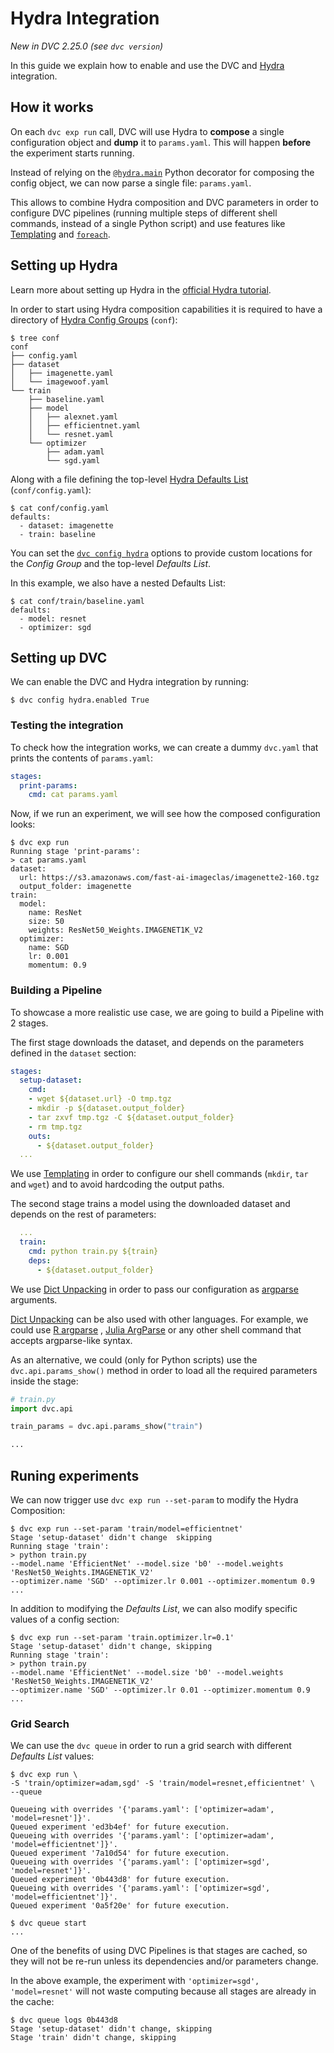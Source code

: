 # Hydra Integration

_New in DVC 2.25.0 (see `dvc version`)_

In this guide we explain how to enable and use the DVC and
[Hydra](https://hydra.cc/) integration.

## How it works

On each `dvc exp run` call, DVC will use Hydra to **compose** a single
configuration object and **dump** it to `params.yaml`. This will happen
**before** the experiment starts running.

Instead of relying on the
[`@hydra.main`](https://hydra.cc/docs/tutorials/basic/your_first_app/simple_cli/)
Python decorator for composing the config object, we can now parse a single
file: `params.yaml`.

This allows to combine Hydra composition and DVC <abbr>parameters</abbr> in
order to configure DVC <abbr>pipelines</abbr> (running multiple steps of
different shell commands, instead of a single Python script) and use features
like [Templating](/doc/user-guide/project-structure/dvcyaml-files#templating)
and [`foreach`](/doc/user-guide/project-structure/dvcyaml-files#foreach).

## Setting up Hydra

<admon type="tip">

Learn more about setting up Hydra in the
[official Hydra tutorial](https://hydra.cc/docs/tutorials/basic/your_first_app/composition/).

</admon>

In order to start using Hydra composition capabilities it is required to have a
directory of
[Hydra Config Groups](https://hydra.cc/docs/tutorials/basic/your_first_app/config_groups/)
(`conf`):

```dvc
$ tree conf
conf
├── config.yaml
├── dataset
│   ├── imagenette.yaml
│   └── imagewoof.yaml
└── train
    ├── baseline.yaml
    ├── model
    │   ├── alexnet.yaml
    │   ├── efficientnet.yaml
    │   └── resnet.yaml
    └── optimizer
        ├── adam.yaml
        └── sgd.yaml
```

Along with a file defining the top-level
[Hydra Defaults List](https://hydra.cc/docs/tutorials/basic/your_first_app/defaults/)
(`conf/config.yaml`):

```dvc
$ cat conf/config.yaml
defaults:
  - dataset: imagenette
  - train: baseline
```

<admon type="info">

You can set the [`dvc config hydra`](/doc/command-reference/config#hydra)
options to provide custom locations for the _Config Group_ and the top-level
_Defaults List_.

</admon>

In this example, we also have a nested Defaults List:

```dvc
$ cat conf/train/baseline.yaml
defaults:
  - model: resnet
  - optimizer: sgd
```

## Setting up DVC

We can enable the DVC and Hydra integration by running:

```dvc
$ dvc config hydra.enabled True
```

### Testing the integration

To check how the integration works, we can create a dummy `dvc.yaml` that prints
the contents of `params.yaml`:

```yaml
stages:
  print-params:
    cmd: cat params.yaml
```

Now, if we run an experiment, we will see how the composed configuration looks:

```dvc
$ dvc exp run
Running stage 'print-params':
> cat params.yaml
dataset:
  url: https://s3.amazonaws.com/fast-ai-imageclas/imagenette2-160.tgz
  output_folder: imagenette
train:
  model:
    name: ResNet
    size: 50
    weights: ResNet50_Weights.IMAGENET1K_V2
  optimizer:
    name: SGD
    lr: 0.001
    momentum: 0.9
```

### Building a Pipeline

To showcase a more realistic use case, we are going to build a Pipeline with 2
stages.

The first stage downloads the dataset, and depends on the
<abbr>parameters</abbr> defined in the `dataset` section:

```yaml
stages:
  setup-dataset:
    cmd:
    - wget ${dataset.url} -O tmp.tgz
    - mkdir -p ${dataset.output_folder}
    - tar zxvf tmp.tgz -C ${dataset.output_folder}
    - rm tmp.tgz
    outs:
      - ${dataset.output_folder}
  ...
```

We use [Templating](/doc/user-guide/project-structure/dvcyaml-files#templating)
in order to configure our shell commands (`mkdir`, `tar` and `wget`) and to
avoid hardcoding the <abbr>output</abbr> paths.

The second stage trains a model using the downloaded dataset and depends on the
rest of parameters:

```yaml
  ...
  train:
    cmd: python train.py ${train}
    deps:
      - ${dataset.output_folder}
```

We use
[Dict Unpacking](/doc/user-guide/project-structure/dvcyaml-files#dict-unpacking)
in order to pass our configuration as
[argparse](https://docs.python.org/3/library/argparse.html) arguments.

<admon type="tip">

[Dict Unpacking](/doc/user-guide/project-structure/dvcyaml-files#dict-unpacking)
can be also used with other languages. For example, we could use
[R argparse](https://cran.r-project.org/web/packages/argparse/vignettes/argparse.html)
, [Julia ArgParse](https://argparsejl.readthedocs.io/en/latest/argparse.html) or
any other shell command that accepts argparse-like syntax.

</admon>

As an alternative, we could (only for Python scripts) use the
`dvc.api.params_show()` method in order to load all the required parameters
inside the stage:

```python
# train.py
import dvc.api

train_params = dvc.api.params_show("train")

...
```

## Runing experiments

We can now trigger use `dvc exp run --set-param` to modify the Hydra
Composition:

```dvc
$ dvc exp run --set-param 'train/model=efficientnet'
Stage 'setup-dataset' didn't change  skipping
Running stage 'train':
> python train.py
--model.name 'EfficientNet' --model.size 'b0' --model.weights 'ResNet50_Weights.IMAGENET1K_V2'
--optimizer.name 'SGD' --optimizer.lr 0.001 --optimizer.momentum 0.9
...
```

In addition to modifying the _Defaults List_, we can also modify specific values
of a config section:

```dvc
$ dvc exp run --set-param 'train.optimizer.lr=0.1'
Stage 'setup-dataset' didn't change, skipping
Running stage 'train':
> python train.py
--model.name 'EfficientNet' --model.size 'b0' --model.weights 'ResNet50_Weights.IMAGENET1K_V2'
--optimizer.name 'SGD' --optimizer.lr 0.01 --optimizer.momentum 0.9
...
```

### Grid Search

We can use the `dvc queue` in order to run a grid search with different
_Defaults List_ values:

```dvc
$ dvc exp run \
-S 'train/optimizer=adam,sgd' -S 'train/model=resnet,efficientnet' \
--queue

Queueing with overrides '{'params.yaml': ['optimizer=adam', 'model=resnet']}'.
Queued experiment 'ed3b4ef' for future execution.
Queueing with overrides '{'params.yaml': ['optimizer=adam', 'model=efficientnet']}'.
Queued experiment '7a10d54' for future execution.
Queueing with overrides '{'params.yaml': ['optimizer=sgd', 'model=resnet']}'.
Queued experiment '0b443d8' for future execution.
Queueing with overrides '{'params.yaml': ['optimizer=sgd', 'model=efficientnet']}'.
Queued experiment '0a5f20e' for future execution.
```

```dvc
$ dvc queue start
...
```

One of the benefits of using DVC Pipelines is that stages are cached, so they
will not be re-run unless its dependencies and/or parameters change.

In the above example, the experiment with `'optimizer=sgd', 'model=resnet'` will
not waste computing because all stages are already in the cache:

```
$ dvc queue logs 0b443d8
Stage 'setup-dataset' didn't change, skipping
Stage 'train' didn't change, skipping
```
